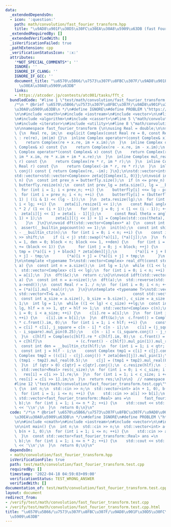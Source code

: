 ```yaml
---
data:
  _extendedDependsOn:
  - icon: ':question:'
    path: math/convolution/fast_fourier_transform.hpp
    title: "\u9AD8\u901F\u30D5\u30FC\u30EA\u30A8\u5909\u63DB (fast Fourier transform)"
  _extendedRequiredBy: []
  _extendedVerifiedWith: []
  _isVerificationFailed: true
  _pathExtension: cpp
  _verificationStatusIcon: ':x:'
  attributes:
    '*NOT_SPECIAL_COMMENTS*': ''
    IGNORE: ''
    IGNORE_IF_CLANG: ''
    IGNORE_IF_GCC: ''
    document_title: "\u6570\u5B66/\u7573\u307F\u8FBC\u307F/\u9AD8\u901F\u30D5\u30FC\
      \u30EA\u30A8\u5909\u63DB"
    links:
    - https://atcoder.jp/contests/atc001/tasks/fft_c
  bundledCode: "#line 1 \"test/math/convolution/fast_fourier_transform.test.cpp\"\n\
    /*\n * @brief \u6570\u5B66/\u7573\u307F\u8FBC\u307F/\u9AD8\u901F\u30D5\u30FC\u30EA\
    \u30A8\u5909\u63DB\n */\n#define IGNORE\n#define PROBLEM \"https://atcoder.jp/contests/atc001/tasks/fft_c\"\
    \n\n#include <cmath>\n#include <iostream>\n#include <vector>\n\n#line 2 \"math/convolution/fast_fourier_transform.hpp\"\
    \n#include <algorithm>\n#include <cassert>\n#line 5 \"math/convolution/fast_fourier_transform.hpp\"\
    \n#include <iterator>\n#include <utility>\n#line 8 \"math/convolution/fast_fourier_transform.hpp\"\
    \n\nnamespace fast_fourier_transform {\n\nusing Real = double;\n\nstruct Complex\
    \ {\n  Real re, im;\n  explicit Complex(const Real re = 0, const Real im = 0)\
    \ : re(re), im(im) {}\n  inline Complex operator+(const Complex& x) const {\n\
    \    return Complex(re + x.re, im + x.im);\n  }\n  inline Complex operator-(const\
    \ Complex& x) const {\n    return Complex(re - x.re, im - x.im);\n  }\n  inline\
    \ Complex operator*(const Complex& x) const {\n    return Complex(re * x.re -\
    \ im * x.im, re * x.im + im * x.re);\n  }\n  inline Complex mul_real(const Real\
    \ r) const {\n    return Complex(re * r, im * r);\n  }\n  inline Complex mul_pin(const\
    \ Real r) const {\n    return Complex(-im * r, re * r);\n  }\n  inline Complex\
    \ conj() const { return Complex(re, -im); }\n};\n\nstd::vector<int> butterfly{0};\n\
    std::vector<std::vector<Complex>> zeta{{Complex(1, 0)}};\n\nvoid init(const int\
    \ n) {\n  const int prev_n = butterfly.size();\n  if (n <= prev_n) return;\n \
    \ butterfly.resize(n);\n  const int prev_lg = zeta.size(), lg = __builtin_ctz(n);\n\
    \  for (int i = 1; i < prev_n; ++i) {\n    butterfly[i] <<= lg - prev_lg;\n  }\n\
    \  for (int i = prev_n; i < n; ++i) {\n    butterfly[i] = (butterfly[i >> 1] >>\
    \ 1) | ((i & 1) << (lg - 1));\n  }\n  zeta.resize(lg);\n  for (int i = prev_lg;\
    \ i < lg; ++i) {\n    zeta[i].resize(1 << i);\n    const Real angle = -3.14159265358979323846\
    \ * 2 / (1 << (i + 1));\n    for (int j = 0; j < (1 << (i - 1)); ++j) {\n    \
    \  zeta[i][j << 1] = zeta[i - 1][j];\n      const Real theta = angle * ((j <<\
    \ 1) + 1);\n      zeta[i][(j << 1) + 1] = Complex(std::cos(theta), std::sin(theta));\n\
    \    }\n  }\n}\n\nvoid dft(std::vector<Complex>* a) {\n  const int n = a->size();\n\
    \  assert(__builtin_popcount(n) == 1);\n  init(n);\n  const int shift = __builtin_ctz(butterfly.size())\
    \ - __builtin_ctz(n);\n  for (int i = 0; i < n; ++i) {\n    const int j = butterfly[i]\
    \ >> shift;\n    if (i < j) std::swap((*a)[i], (*a)[j]);\n  }\n  for (int block\
    \ = 1, den = 0; block < n; block <<= 1, ++den) {\n    for (int i = 0; i < n; i\
    \ += (block << 1)) {\n      for (int j = 0; j < block; ++j) {\n        const Complex\
    \ tmp = (*a)[i + j + block] * zeta[den][j];\n        (*a)[i + j + block] = (*a)[i\
    \ + j] - tmp;\n        (*a)[i + j] = (*a)[i + j] + tmp;\n      }\n    }\n  }\n\
    }\n\ntemplate <typename T>\nstd::vector<Complex> real_dft(const std::vector<T>&\
    \ a) {\n  const int n = a.size();\n  int lg = 1;\n  while ((1 << lg) < n) ++lg;\n\
    \  std::vector<Complex> c(1 << lg);\n  for (int i = 0; i < n; ++i) {\n    c[i].re\
    \ = a[i];\n  }\n  dft(&c);\n  return c;\n}\n\nvoid idft(std::vector<Complex>*\
    \ a) {\n  const int n = a->size();\n  dft(a);\n  std::reverse(std::next(a->begin()),\
    \ a->end());\n  const Real r = 1. / n;\n  for (int i = 0; i < n; ++i) {\n    (*a)[i]\
    \ = (*a)[i].mul_real(r);\n  }\n}\n\ntemplate <typename T>\nstd::vector<Real> convolution(const\
    \ std::vector<T>& a,\n                              const std::vector<T>& b) {\n\
    \  const int a_size = a.size(), b_size = b.size(), c_size = a_size + b_size -\
    \ 1;\n  int lg = 1;\n  while ((1 << lg) < c_size) ++lg;\n  const int n = 1 <<\
    \ lg, hlf = n >> 1, qtr = hlf >> 1;\n  std::vector<Complex> c(n);\n  for (int\
    \ i = 0; i < a_size; ++i) {\n    c[i].re = a[i];\n  }\n  for (int i = 0; i < b_size;\
    \ ++i) {\n    c[i].im = b[i];\n  }\n  dft(&c);\n  c.front() = Complex(c.front().re\
    \ * c.front().im, 0);\n  for (int i = 1; i < hlf; ++i) {\n    const Complex i_square\
    \ = c[i] * c[i], j_square = c[n - i] * c[n - i];\n    c[i] = (j_square.conj()\
    \ - i_square).mul_pin(0.25);\n    c[n - i] = (i_square.conj() - j_square).mul_pin(0.25);\n\
    \  }\n  c[hlf] = Complex(c[hlf].re * c[hlf].im, 0);\n  c.front() = (c.front()\
    \ + c[hlf]\n               + (c.front() - c[hlf]).mul_pin(1)).mul_real(0.5);\n\
    \  const int den = __builtin_ctz(hlf);\n  for (int i = 1; i < qtr; ++i) {\n  \
    \  const int j = hlf - i;\n    const Complex tmp1 = c[i] + c[j].conj();\n    const\
    \ Complex tmp2 = ((c[i] - c[j].conj()) * zeta[den][j]).mul_pin(1);\n    c[i] =\
    \ (tmp1 - tmp2).mul_real(0.5);\n    c[j] = (tmp1 + tmp2).mul_real(0.5).conj();\n\
    \  }\n  if (qtr > 0) c[qtr] = c[qtr].conj();\n  c.resize(hlf);\n  idft(&c);\n\
    \  std::vector<Real> res(c_size);\n  for (int i = 0; i < c_size; i += 2) {\n \
    \   res[i] = c[i >> 1].re;\n  }\n  for (int i = 1; i < c_size; i += 2) {\n   \
    \ res[i] = c[i >> 1].im;\n  }\n  return res;\n}\n\n}  // namespace fast_fourier_transform\n\
    #line 12 \"test/math/convolution/fast_fourier_transform.test.cpp\"\n\nint main()\
    \ {\n  int n;\n  std::cin >> n;\n  std::vector<int> a(n + 1, 0), b(n + 1, 0);\n\
    \  for (int i = 1; i <= n; ++i) {\n    std::cin >> a[i] >> b[i];\n  }\n  const\
    \ std::vector<fast_fourier_transform::Real> ans =\n      fast_fourier_transform::convolution(a,\
    \ b);\n  for (int i = 1; i <= n * 2; ++i) {\n    std::cout << std::llround(ans[i])\
    \ << '\\n';\n  }\n  return 0;\n}\n"
  code: "/*\n * @brief \u6570\u5B66/\u7573\u307F\u8FBC\u307F/\u9AD8\u901F\u30D5\u30FC\
    \u30EA\u30A8\u5909\u63DB\n */\n#define IGNORE\n#define PROBLEM \"https://atcoder.jp/contests/atc001/tasks/fft_c\"\
    \n\n#include <cmath>\n#include <iostream>\n#include <vector>\n\n#include \"../../../math/convolution/fast_fourier_transform.hpp\"\
    \n\nint main() {\n  int n;\n  std::cin >> n;\n  std::vector<int> a(n + 1, 0),\
    \ b(n + 1, 0);\n  for (int i = 1; i <= n; ++i) {\n    std::cin >> a[i] >> b[i];\n\
    \  }\n  const std::vector<fast_fourier_transform::Real> ans =\n      fast_fourier_transform::convolution(a,\
    \ b);\n  for (int i = 1; i <= n * 2; ++i) {\n    std::cout << std::llround(ans[i])\
    \ << '\\n';\n  }\n  return 0;\n}\n"
  dependsOn:
  - math/convolution/fast_fourier_transform.hpp
  isVerificationFile: true
  path: test/math/convolution/fast_fourier_transform.test.cpp
  requiredBy: []
  timestamp: '2022-04-18 04:59:03+09:00'
  verificationStatus: TEST_WRONG_ANSWER
  verifiedWith: []
documentation_of: test/math/convolution/fast_fourier_transform.test.cpp
layout: document
redirect_from:
- /verify/test/math/convolution/fast_fourier_transform.test.cpp
- /verify/test/math/convolution/fast_fourier_transform.test.cpp.html
title: "\u6570\u5B66/\u7573\u307F\u8FBC\u307F/\u9AD8\u901F\u30D5\u30FC\u30EA\u30A8\
  \u5909\u63DB"
---
```

